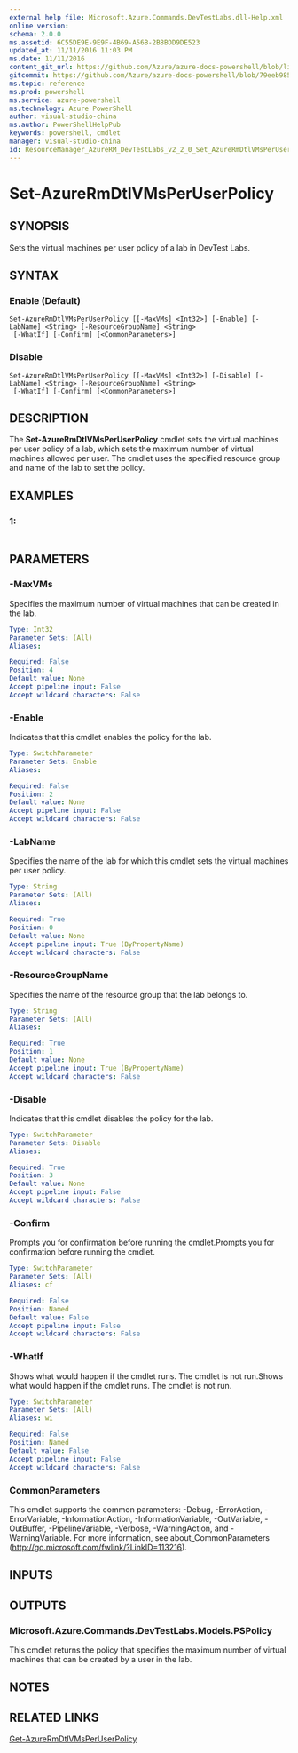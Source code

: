 ```yaml
---
external help file: Microsoft.Azure.Commands.DevTestLabs.dll-Help.xml
online version: 
schema: 2.0.0
ms.assetid: 6C55DE9E-9E9F-4B69-A56B-2B8BDD9DE523
updated_at: 11/11/2016 11:03 PM
ms.date: 11/11/2016
content_git_url: https://github.com/Azure/azure-docs-powershell/blob/live/azureps-cmdlets-docs/ResourceManager/AzureRM.DevTestLabs/v2.2.0/Set-AzureRmDtlVMsPerUserPolicy.md
gitcommit: https://github.com/Azure/azure-docs-powershell/blob/79eeb985ea480979357fb4695832a0c3d29a48bf/azureps-cmdlets-docs/ResourceManager/AzureRM.DevTestLabs/v2.2.0/Set-AzureRmDtlVMsPerUserPolicy.md
ms.topic: reference
ms.prod: powershell
ms.service: azure-powershell
ms.technology: Azure PowerShell
author: visual-studio-china
ms.author: PowerShellHelpPub
keywords: powershell, cmdlet
manager: visual-studio-china
id: ResourceManager_AzureRM_DevTestLabs_v2_2_0_Set_AzureRmDtlVMsPerUserPolicy_md
---
```


# Set-AzureRmDtlVMsPerUserPolicy

## SYNOPSIS
Sets the virtual machines per user policy of a lab in DevTest Labs.

## SYNTAX

### Enable (Default)
```
Set-AzureRmDtlVMsPerUserPolicy [[-MaxVMs] <Int32>] [-Enable] [-LabName] <String> [-ResourceGroupName] <String>
 [-WhatIf] [-Confirm] [<CommonParameters>]
```

### Disable
```
Set-AzureRmDtlVMsPerUserPolicy [[-MaxVMs] <Int32>] [-Disable] [-LabName] <String> [-ResourceGroupName] <String>
 [-WhatIf] [-Confirm] [<CommonParameters>]
```

## DESCRIPTION
The **Set-AzureRmDtlVMsPerUserPolicy** cmdlet sets the virtual machines per user policy of a lab, which sets the maximum number of virtual machines allowed per user.
The cmdlet uses the specified resource group and name of the lab to set the policy.

## EXAMPLES

### 1:
```

```

## PARAMETERS

### -MaxVMs
Specifies the maximum number of virtual machines that can be created in the lab.

```yaml
Type: Int32
Parameter Sets: (All)
Aliases: 

Required: False
Position: 4
Default value: None
Accept pipeline input: False
Accept wildcard characters: False
```

### -Enable
Indicates that this cmdlet enables the policy for the lab.

```yaml
Type: SwitchParameter
Parameter Sets: Enable
Aliases: 

Required: False
Position: 2
Default value: None
Accept pipeline input: False
Accept wildcard characters: False
```

### -LabName
Specifies the name of the lab for which this cmdlet sets the virtual machines per user policy.

```yaml
Type: String
Parameter Sets: (All)
Aliases: 

Required: True
Position: 0
Default value: None
Accept pipeline input: True (ByPropertyName)
Accept wildcard characters: False
```

### -ResourceGroupName
Specifies the name of the resource group that the lab belongs to.

```yaml
Type: String
Parameter Sets: (All)
Aliases: 

Required: True
Position: 1
Default value: None
Accept pipeline input: True (ByPropertyName)
Accept wildcard characters: False
```

### -Disable
Indicates that this cmdlet disables the policy for the lab.

```yaml
Type: SwitchParameter
Parameter Sets: Disable
Aliases: 

Required: True
Position: 3
Default value: None
Accept pipeline input: False
Accept wildcard characters: False
```

### -Confirm
Prompts you for confirmation before running the cmdlet.Prompts you for confirmation before running the cmdlet.

```yaml
Type: SwitchParameter
Parameter Sets: (All)
Aliases: cf

Required: False
Position: Named
Default value: False
Accept pipeline input: False
Accept wildcard characters: False
```

### -WhatIf
Shows what would happen if the cmdlet runs.
The cmdlet is not run.Shows what would happen if the cmdlet runs.
The cmdlet is not run.

```yaml
Type: SwitchParameter
Parameter Sets: (All)
Aliases: wi

Required: False
Position: Named
Default value: False
Accept pipeline input: False
Accept wildcard characters: False
```

### CommonParameters
This cmdlet supports the common parameters: -Debug, -ErrorAction, -ErrorVariable, -InformationAction, -InformationVariable, -OutVariable, -OutBuffer, -PipelineVariable, -Verbose, -WarningAction, and -WarningVariable. For more information, see about_CommonParameters (http://go.microsoft.com/fwlink/?LinkID=113216).

## INPUTS

## OUTPUTS

### Microsoft.Azure.Commands.DevTestLabs.Models.PSPolicy
This cmdlet returns the policy that specifies the maximum number of virtual machines that can be created by a user in the lab.

## NOTES

## RELATED LINKS

[Get-AzureRmDtlVMsPerUserPolicy](xref:ResourceManager/AzureRM.DevTestLabs/v2.2.0/Get-AzureRmDtlVMsPerUserPolicy.md)


